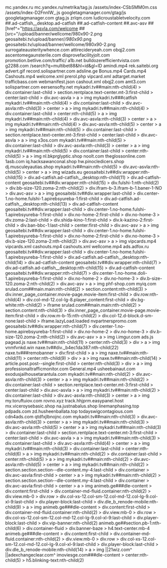 mc.yandex.ru
mc.yandex.ru/metrika/tag.js
/assets/index-CSbSMM0m.css
/assets/index-D2FnnIW_.js
googletagmanager.com/gtag/js
googletagmanager.com
gtag.js
zrlqm.com
ludicroustabletvelocity.com
##.ad-catfish__desktop.ad-catfish
##.ad-catfish-content
##.avc-asv
##[href^="https://asvla.com/welcome
##[src="/upload/banner/wellcome/980x90-2.png
geosaitebi.tv/upload/banner/*/980x90*.png
geosaitebi.tv/upload/banner/wellcome/980x90-2.png
surrogateausteritywhence.com
attirecideryeah.com
obqj2.com
ascentomegaunsterile.com
disprovefacilityjolt.com
promotion.betlive.com/traffic/
a1b.net
bulldozerefficientvista.com
g2288.com
/search?q=multibet88&hl=id&gl=ID
amindi.mp4
rek.saitebi.org
advert.gif
record.solispartner.com
adsline.ge
Bonus.mp4
Cards.mp4
Cashouts.mp4
welcome.xml
prerol.php
vipcard.xml
adtarget.market
trafficbass.com
webmanifest.json
cashout.xml
obqj2.com
amt3.com
solispartner.com
eersensofty.net
mykadri.tv##main:nth-child(4) > div.container:last-child > section.rentplace.text-center.mt-3:first-child > center:last-child > div.avc-asvla > a > img
mykadri.tv###catfish
mykadri.tv##main:nth-child(4) > div.container:last-child > div.avc-asvla:nth-child(3) > center > a > img
mykadri.tv##main:nth-child(4) > div.container:last-child > center:nth-child(5) > a > img
mykadri.tv##main:nth-child(4) > div.avc-asvla:nth-child(3) > center > a > img
mykadri.tv##main:nth-child(4) > div.avc-asvla:nth-child(5) > center > a > img
mykadri.tv##main:nth-child(5) > div.container:last-child > section.rentplace.text-center.mt-3:first-child > center:last-child > div.avc-asvla > a > img
x3os.com
mykadri.tv##main:nth-child(5) > div.container:last-child > div.avc-asvla:nth-child(3) > center > a > img
mykadri.tv##main:nth-child(5) > div.container:last-child > center:nth-child(5) > a > img
nl.bkprglyptic.shop
noolt.com
theglossonline.com
1asb.com
iq.hacksawanconal.shop
hw.pinocledicers.shop
dj.musculeyautias.shop
mykadri.tv##main:nth-child(5) > div.avc-asvla:nth-child(5) > center > a > img
wizads.eu
geosaitebi.tv##div.wrapper:nth-child(15) > div.ad-catfish.ad-catfish__desktop:nth-child(11) > div.ad-catfish-content
geosaitebi.tv##div.wrapper:nth-child(15) > div.fulshi-1:nth-child(2) > div.bb-size-120.zoma-2:nth-child(2) > div.ifram-b-3.ifram-b-1.baner-1-NO > div.avc-asv > a > img
geosaitebi.tv##div.wrapper:last-child > div.center-1.no-home.fulshi-1.apirebsyureba-1:first-child > div.ad-catfish.ad-catfish__desktop:nth-child(13) > div.ad-catfish-content
geosaitebi.tv##div.wrapper:last-child > div.center-1.no-home.fulshi-1.apirebsyureba-1:first-child > div.no-home-2:first-child > div.no-home-3 > div.zoma-2:last-child > div.shida-kino-1:first-child > div.k-kazino-2:first-child > div.ban-bbc-1:last-child > center:first-child > div.avc-asv > a > img
geosaitebi.tv##div.wrapper:last-child > div.center-1.no-home.fulshi-1.apirebsyureba-1:first-child > div.no-home-2:first-child > div.no-home-3 > div.b-size-120.zoma-2:nth-child(2) > div.avc-asv > a > img
vipcards.mp4
vipcards.xml
cashouts.mp4
cashouts.xml
wellcome.mp4
ads.adfox.ru
geosaitebi.tv##div.wrapper:last-child > div.center-1.no-home.fulshi-1.apirebsyureba-1:first-child > div.ad-catfish.ad-catfish__desktop:nth-child(14) > div.ad-catfish-content
geosaitebi.tv##div.wrapper:nth-child(7) > div.ad-catfish.ad-catfish__desktop:nth-child(15) > div.ad-catfish-content
geosaitebi.tv##div.wrapper:nth-child(7) > div.center-1.no-home.doli-1.apirebsyureba-1:first-child > div.no-home-2 > div.no-home-3 > div.b-size-120.zoma-2:nth-child(2) > div.avc-asv > a > img
phf-shop.com
myiq.com
srulad.com##main.main:nth-child(2) > section.content:nth-child(3) > div.inner_page_container.movie-page.movie-item:first-child > div.row:nth-child(4) > div.col-md-12.col-lg-8.player_content:first-child > div.bg-white:nth-child(2) > iframe
srulad.com##main.main:nth-child(2) > section.content:nth-child(3) > div.inner_page_container.movie-page.movie-item:first-child > div.row.m-b-15:nth-child(2) > div.col-12.d-block.d-sm-none:last-child > iframe.lazyLoad.loaded
nvpartnerspromo.com
geosaitebi.tv##div.wrapper:nth-child(7) > div.center-1.no-home.apirebsyureba-1:first-child > div.no-home-2 > div.no-home-3 > div.b-size-120.zoma-2:nth-child(2) > div.avc-asv > a > img
i.imgur.com
ads.js
pagead.js
naxe.tv##main:nth-child(11) > center:nth-child(3) > div > a > img
vnmfvnkd.win
naxe.tv##div._b4ec1da387:nth-child(22)
naxe.tv###remobanner > div:first-child > a > img
naxe.tv##main:nth-child(11) > center:nth-child(9) > div > a > img
naxe.tv##main:nth-child(14) > article.post.post--single:first-child > center:nth-child(3) > div > a > img
professionaltrafficmonitor.com
General.mp4
usheebainaut.com
exodusjailhousetarantula.com
mykadri.tv##main:nth-child(2) > div.avc-asvla:nth-child(3) > center > a > img
mykadri.tv##main:nth-child(2) > div.container:last-child > section.rentplace.text-center.mt-3:first-child > center:last-child > div.avc-asvla > a > img
mykadri.tv##main:nth-child(2) > div.container:last-child > div.avc-asvla:nth-child(3) > center > a > img
my.toruftuiov.com
rovno.xyz
track.hhjprm.easypanel.host
mx.viceroysebasic.shop
na.justnabalus.shop
linemanphasing.top
pdpads.com
zd.husheenballata.top
todayswigcontagious.com
cdn4ads.com
qtdfxjlbnojnc.com
mykadri.tv##main:nth-child(3) > div.avc-asvla:nth-child(3) > center > a > img
mykadri.tv##main:nth-child(3) > div.avc-asvla:nth-child(5) > center > a > img
mykadri.tv##main:nth-child(3) > div.container:last-child > section.rentplace.text-center.mt-3:first-child > center:last-child > div.avc-asvla > a > img
mykadri.tv##main:nth-child(3) > div.container:last-child > div.avc-asvla:nth-child(4) > center > a > img
mykadri.tv##main:nth-child(3) > div.container:last-child > center:nth-child(6) > a > img
mykadri.tv##main:nth-child(2) > div.container:last-child > center:nth-child(5) > a > img
mykadri.tv##main:nth-child(2) > div.avc-asvla:nth-child(5) > center > a > img
mykadri.tv##main:nth-child(2) > section.section.section--dle-content.my-4:last-child > div.container > div.avc-asvla:first-child > center > a > img
mykadri.tv##main:nth-child(2) > section.section.section--dle-content.my-4:last-child > div.container > div.avc-asvla:first-child > center > a > img
animeb.ge###dle-content > div.content:first-child > div.container-md-fluid.container:nth-child(2) > div.view.mb-0 > div.row > div.col-xs-12.col-sm-12.col-md-12.col-lg-9.col-xl-9:last-child > div.player-block:last-child > div.dle_b_renode-mobile:nth-child(9) > a > img
animeb.ge###dle-content > div.content:first-child > div.container-md-fluid.container:nth-child(2) > div.view.mb-0 > div.row > div.col-xs-12.col-sm-12.col-md-12.col-lg-9.col-xl-9:last-child > div.player-block:last-child > div.vip-banner:nth-child(2)
animeb.ge##section.pb-1:nth-child(6) > div.container-fluid > div.banner-baze > h4.text-center.mb-4
animeb.ge###dle-content > div.content:first-child > div.container-md-fluid.container:nth-child(2) > div.view.mb-0 > div.row > div.col-xs-12.col-sm-12.col-md-12.col-lg-9.col-xl-9:last-child > div.player-block:last-child > div.dle_b_renode-mobile:nth-child(14) > a > img
||21wiz.com^
||adexchangeclear.com^
imoviesge.com###dle-content > center:nth-child(5) > h5.blinking-text:nth-child(2)
